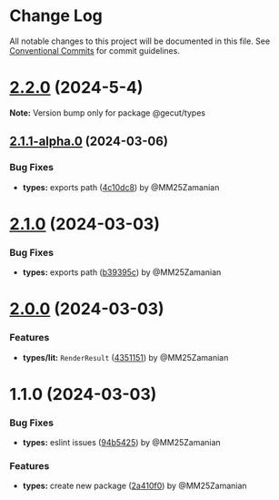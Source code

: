 # Change Log

All notable changes to this project will be documented in this file.
See [Conventional Commits](https://conventionalcommits.org) for commit guidelines.

# [2.2.0](https://github.com/gecut/hybrid-core/compare/@gecut/types@2.1.1-alpha.0...@gecut/types@2.2.0) (2024-5-4)

**Note:** Version bump only for package @gecut/types

## [2.1.1-alpha.0](https://github.com/gecut/hybrid-core/compare/@gecut/types@2.1.0...@gecut/types@2.1.1-alpha.0) (2024-03-06)

### Bug Fixes

* **types:** exports path ([4c10dc8](https://github.com/gecut/hybrid-core/commit/4c10dc82b8336b2663c604e55ca90b497ebef6be)) by @MM25Zamanian

# [2.1.0](https://github.com/gecut/hybrid-core/compare/@gecut/types@2.0.0...@gecut/types@2.1.0) (2024-03-03)

### Bug Fixes

* **types:** exports path ([b39395c](https://github.com/gecut/hybrid-core/commit/b39395c135988054d4a3559081605ea391a283d1)) by @MM25Zamanian

# [2.0.0](https://github.com/gecut/hybrid-core/compare/@gecut/types@1.1.0...@gecut/types@2.0.0) (2024-03-03)

### Features

* **types/lit:** `RenderResult` ([4351151](https://github.com/gecut/hybrid-core/commit/435115162b3b3f2707a1e4d4bb66a1bfd3f3042c)) by @MM25Zamanian

# 1.1.0 (2024-03-03)

### Bug Fixes

* **types:** eslint issues ([94b5425](https://github.com/gecut/hybrid-core/commit/94b5425854a19570b18205689305accb947bdd1d)) by @MM25Zamanian

### Features

* **types:** create new package ([2a410f0](https://github.com/gecut/hybrid-core/commit/2a410f00280e75c4a4eb530d0424d3278f9d024b)) by @MM25Zamanian
